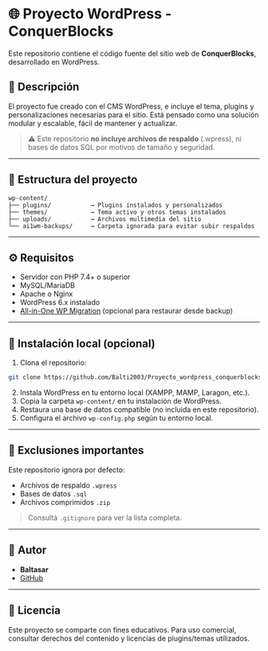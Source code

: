 # 🌐 Proyecto WordPress - ConquerBlocks

Este repositorio contiene el código fuente del sitio web de **ConquerBlocks**, desarrollado en WordPress.

## 🧱 Descripción

El proyecto fue creado con el CMS WordPress, e incluye el tema, plugins y personalizaciones necesarias para el sitio. Está pensado como una solución modular y escalable, fácil de mantener y actualizar.

> ⚠️ Este repositorio **no incluye archivos de respaldo** (.wpress), ni bases de datos SQL por motivos de tamaño y seguridad.

---

## 📁 Estructura del proyecto

```
wp-content/
├── plugins/           → Plugins instalados y personalizados
├── themes/            → Tema activo y otros temas instalados
├── uploads/           → Archivos multimedia del sitio
└── ai1wm-backups/     → Carpeta ignorada para evitar subir respaldos
```

---

## ⚙️ Requisitos

- Servidor con PHP 7.4+ o superior
- MySQL/MariaDB
- Apache o Nginx
- WordPress 6.x instalado
- [All-in-One WP Migration](https://wordpress.org/plugins/all-in-one-wp-migration/) (opcional para restaurar desde backup)

---

## 🚀 Instalación local (opcional)

1. Clona el repositorio:

```bash
git clone https://github.com/Balti2003/Proyecto_wordpress_conquerblocks.git
```

2. Instala WordPress en tu entorno local (XAMPP, MAMP, Laragon, etc.).
3. Copia la carpeta `wp-content/` en tu instalación de WordPress.
4. Restaura una base de datos compatible (no incluida en este repositorio).
5. Configura el archivo `wp-config.php` según tu entorno local.

---

## 🚫 Exclusiones importantes

Este repositorio ignora por defecto:

- Archivos de respaldo `.wpress`
- Bases de datos `.sql`
- Archivos comprimidos `.zip`

> Consultá `.gitignore` para ver la lista completa.

---

## 👤 Autor

- **Baltasar**  
- [GitHub](https://github.com/Balti2003)

---

## 📝 Licencia

Este proyecto se comparte con fines educativos. Para uso comercial, consultar derechos del contenido y licencias de plugins/temas utilizados.
